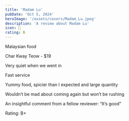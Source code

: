 ```yaml
---
title: 'Madam Lu'
pubDate: 'Oct 5, 2024'
heroImage: '/assets/covers/Madam_Lu.jpeg'
description: 'A review about Madam Lu'
icon: 👵
rating: B
---
```


Malaysian food

Char Kway Teow - $19

Very quiet when we went in

Fast service

Yummy food, spicier than I expected and large quantity

Wouldn’t be mad about coming again but won’t be rushing

An insightful comment from a fellow reviewer: “It’s good”

Rating: B+
